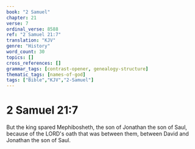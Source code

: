 ```yaml
---
book: "2 Samuel"
chapter: 21
verse: 7
ordinal_verse: 8588
ref: "2 Samuel 21:7"
translation: "KJV"
genre: "History"
word_count: 30
topics: []
cross_references: []
grammar_tags: [contrast-opener, genealogy-structure]
thematic_tags: [names-of-god]
tags: ["Bible","KJV","2-Samuel"]
---
```


# 2 Samuel 21:7

But the king spared Mephibosheth, the son of Jonathan the son of Saul, because of the LORD's oath that was between them, between David and Jonathan the son of Saul.
